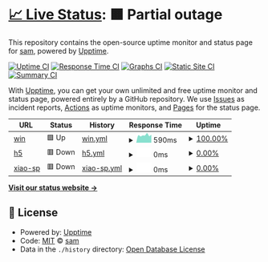 # [📈 Live Status](https://s0m1in.github.io/Monitor-website-uptime): <!--live status--> **🟧 Partial outage**

This repository contains the open-source uptime monitor and status page for [sam](https://boredom.gotdns.com/), powered by [Upptime](https://github.com/upptime/upptime).

[![Uptime CI](https://github.com/s0m1in/Monitor-website-uptime/workflows/Uptime%20CI/badge.svg)](https://github.com/s0m1in/Monitor-website-uptime/actions?query=workflow%3A%22Uptime+CI%22)
[![Response Time CI](https://github.com/s0m1in/Monitor-website-uptime/workflows/Response%20Time%20CI/badge.svg)](https://github.com/s0m1in/Monitor-website-uptime/actions?query=workflow%3A%22Response+Time+CI%22)
[![Graphs CI](https://github.com/s0m1in/Monitor-website-uptime/workflows/Graphs%20CI/badge.svg)](https://github.com/s0m1in/Monitor-website-uptime/actions?query=workflow%3A%22Graphs+CI%22)
[![Static Site CI](https://github.com/s0m1in/Monitor-website-uptime/workflows/Static%20Site%20CI/badge.svg)](https://github.com/s0m1in/Monitor-website-uptime/actions?query=workflow%3A%22Static+Site+CI%22)
[![Summary CI](https://github.com/s0m1in/Monitor-website-uptime/workflows/Summary%20CI/badge.svg)](https://github.com/s0m1in/Monitor-website-uptime/actions?query=workflow%3A%22Summary+CI%22)

With [Upptime](https://upptime.js.org), you can get your own unlimited and free uptime monitor and status page, powered entirely by a GitHub repository. We use [Issues](https://github.com/s0m1in/Monitor-website-uptime/issues) as incident reports, [Actions](https://github.com/s0m1in/Monitor-website-uptime/actions) as uptime monitors, and [Pages](https://s0m1in.github.io/Monitor-website-uptime) for the status page.

<!--start: status pages-->
<!-- This summary is generated by Upptime (https://github.com/upptime/upptime) -->
<!-- Do not edit this manually, your changes will be overwritten -->
<!-- prettier-ignore -->
| URL | Status | History | Response Time | Uptime |
| --- | ------ | ------- | ------------- | ------ |
| <img alt="" src="https://icons.duckduckgo.com/ip3/boredom.win.ico" height="13"> [win](https://boredom.win) | 🟩 Up | [win.yml](https://github.com/s0m1in/Monitor-website-uptime/commits/HEAD/history/win.yml) | <details><summary><img alt="Response time graph" src="./graphs/win/response-time-week.png" height="20"> 590ms</summary><br><a href="https://s0m1in.github.io/Monitor-website-uptime/history/win"><img alt="Response time 625" src="https://img.shields.io/endpoint?url=https%3A%2F%2Fraw.githubusercontent.com%2Fs0m1in%2FMonitor-website-uptime%2FHEAD%2Fapi%2Fwin%2Fresponse-time.json"></a><br><a href="https://s0m1in.github.io/Monitor-website-uptime/history/win"><img alt="24-hour response time 633" src="https://img.shields.io/endpoint?url=https%3A%2F%2Fraw.githubusercontent.com%2Fs0m1in%2FMonitor-website-uptime%2FHEAD%2Fapi%2Fwin%2Fresponse-time-day.json"></a><br><a href="https://s0m1in.github.io/Monitor-website-uptime/history/win"><img alt="7-day response time 590" src="https://img.shields.io/endpoint?url=https%3A%2F%2Fraw.githubusercontent.com%2Fs0m1in%2FMonitor-website-uptime%2FHEAD%2Fapi%2Fwin%2Fresponse-time-week.json"></a><br><a href="https://s0m1in.github.io/Monitor-website-uptime/history/win"><img alt="30-day response time 630" src="https://img.shields.io/endpoint?url=https%3A%2F%2Fraw.githubusercontent.com%2Fs0m1in%2FMonitor-website-uptime%2FHEAD%2Fapi%2Fwin%2Fresponse-time-month.json"></a><br><a href="https://s0m1in.github.io/Monitor-website-uptime/history/win"><img alt="1-year response time 650" src="https://img.shields.io/endpoint?url=https%3A%2F%2Fraw.githubusercontent.com%2Fs0m1in%2FMonitor-website-uptime%2FHEAD%2Fapi%2Fwin%2Fresponse-time-year.json"></a></details> | <details><summary><a href="https://s0m1in.github.io/Monitor-website-uptime/history/win">100.00%</a></summary><a href="https://s0m1in.github.io/Monitor-website-uptime/history/win"><img alt="All-time uptime 99.93%" src="https://img.shields.io/endpoint?url=https%3A%2F%2Fraw.githubusercontent.com%2Fs0m1in%2FMonitor-website-uptime%2FHEAD%2Fapi%2Fwin%2Fuptime.json"></a><br><a href="https://s0m1in.github.io/Monitor-website-uptime/history/win"><img alt="24-hour uptime 100.00%" src="https://img.shields.io/endpoint?url=https%3A%2F%2Fraw.githubusercontent.com%2Fs0m1in%2FMonitor-website-uptime%2FHEAD%2Fapi%2Fwin%2Fuptime-day.json"></a><br><a href="https://s0m1in.github.io/Monitor-website-uptime/history/win"><img alt="7-day uptime 100.00%" src="https://img.shields.io/endpoint?url=https%3A%2F%2Fraw.githubusercontent.com%2Fs0m1in%2FMonitor-website-uptime%2FHEAD%2Fapi%2Fwin%2Fuptime-week.json"></a><br><a href="https://s0m1in.github.io/Monitor-website-uptime/history/win"><img alt="30-day uptime 100.00%" src="https://img.shields.io/endpoint?url=https%3A%2F%2Fraw.githubusercontent.com%2Fs0m1in%2FMonitor-website-uptime%2FHEAD%2Fapi%2Fwin%2Fuptime-month.json"></a><br><a href="https://s0m1in.github.io/Monitor-website-uptime/history/win"><img alt="1-year uptime 99.92%" src="https://img.shields.io/endpoint?url=https%3A%2F%2Fraw.githubusercontent.com%2Fs0m1in%2FMonitor-website-uptime%2FHEAD%2Fapi%2Fwin%2Fuptime-year.json"></a></details>
| <img alt="" src="https://icons.duckduckgo.com/ip3/oneh5.xiao-xiao-sp.com.ico" height="13"> [h5](https://oneh5.xiao-xiao-sp.com) | 🟥 Down | [h5.yml](https://github.com/s0m1in/Monitor-website-uptime/commits/HEAD/history/h5.yml) | <details><summary><img alt="Response time graph" src="./graphs/h5/response-time-week.png" height="20"> 0ms</summary><br><a href="https://s0m1in.github.io/Monitor-website-uptime/history/h5"><img alt="Response time 4999" src="https://img.shields.io/endpoint?url=https%3A%2F%2Fraw.githubusercontent.com%2Fs0m1in%2FMonitor-website-uptime%2FHEAD%2Fapi%2Fh5%2Fresponse-time.json"></a><br><a href="https://s0m1in.github.io/Monitor-website-uptime/history/h5"><img alt="24-hour response time 0" src="https://img.shields.io/endpoint?url=https%3A%2F%2Fraw.githubusercontent.com%2Fs0m1in%2FMonitor-website-uptime%2FHEAD%2Fapi%2Fh5%2Fresponse-time-day.json"></a><br><a href="https://s0m1in.github.io/Monitor-website-uptime/history/h5"><img alt="7-day response time 0" src="https://img.shields.io/endpoint?url=https%3A%2F%2Fraw.githubusercontent.com%2Fs0m1in%2FMonitor-website-uptime%2FHEAD%2Fapi%2Fh5%2Fresponse-time-week.json"></a><br><a href="https://s0m1in.github.io/Monitor-website-uptime/history/h5"><img alt="30-day response time 0" src="https://img.shields.io/endpoint?url=https%3A%2F%2Fraw.githubusercontent.com%2Fs0m1in%2FMonitor-website-uptime%2FHEAD%2Fapi%2Fh5%2Fresponse-time-month.json"></a><br><a href="https://s0m1in.github.io/Monitor-website-uptime/history/h5"><img alt="1-year response time 4999" src="https://img.shields.io/endpoint?url=https%3A%2F%2Fraw.githubusercontent.com%2Fs0m1in%2FMonitor-website-uptime%2FHEAD%2Fapi%2Fh5%2Fresponse-time-year.json"></a></details> | <details><summary><a href="https://s0m1in.github.io/Monitor-website-uptime/history/h5">0.00%</a></summary><a href="https://s0m1in.github.io/Monitor-website-uptime/history/h5"><img alt="All-time uptime 2.44%" src="https://img.shields.io/endpoint?url=https%3A%2F%2Fraw.githubusercontent.com%2Fs0m1in%2FMonitor-website-uptime%2FHEAD%2Fapi%2Fh5%2Fuptime.json"></a><br><a href="https://s0m1in.github.io/Monitor-website-uptime/history/h5"><img alt="24-hour uptime 0.00%" src="https://img.shields.io/endpoint?url=https%3A%2F%2Fraw.githubusercontent.com%2Fs0m1in%2FMonitor-website-uptime%2FHEAD%2Fapi%2Fh5%2Fuptime-day.json"></a><br><a href="https://s0m1in.github.io/Monitor-website-uptime/history/h5"><img alt="7-day uptime 0.00%" src="https://img.shields.io/endpoint?url=https%3A%2F%2Fraw.githubusercontent.com%2Fs0m1in%2FMonitor-website-uptime%2FHEAD%2Fapi%2Fh5%2Fuptime-week.json"></a><br><a href="https://s0m1in.github.io/Monitor-website-uptime/history/h5"><img alt="30-day uptime 0.00%" src="https://img.shields.io/endpoint?url=https%3A%2F%2Fraw.githubusercontent.com%2Fs0m1in%2FMonitor-website-uptime%2FHEAD%2Fapi%2Fh5%2Fuptime-month.json"></a><br><a href="https://s0m1in.github.io/Monitor-website-uptime/history/h5"><img alt="1-year uptime 2.44%" src="https://img.shields.io/endpoint?url=https%3A%2F%2Fraw.githubusercontent.com%2Fs0m1in%2FMonitor-website-uptime%2FHEAD%2Fapi%2Fh5%2Fuptime-year.json"></a></details>
| <img alt="" src="https://icons.duckduckgo.com/ip3/xiao-sp.com.ico" height="13"> [xiao-sp](https://xiao-sp.com) | 🟥 Down | [xiao-sp.yml](https://github.com/s0m1in/Monitor-website-uptime/commits/HEAD/history/xiao-sp.yml) | <details><summary><img alt="Response time graph" src="./graphs/xiao-sp/response-time-week.png" height="20"> 0ms</summary><br><a href="https://s0m1in.github.io/Monitor-website-uptime/history/xiao-sp"><img alt="Response time 0" src="https://img.shields.io/endpoint?url=https%3A%2F%2Fraw.githubusercontent.com%2Fs0m1in%2FMonitor-website-uptime%2FHEAD%2Fapi%2Fxiao-sp%2Fresponse-time.json"></a><br><a href="https://s0m1in.github.io/Monitor-website-uptime/history/xiao-sp"><img alt="24-hour response time 0" src="https://img.shields.io/endpoint?url=https%3A%2F%2Fraw.githubusercontent.com%2Fs0m1in%2FMonitor-website-uptime%2FHEAD%2Fapi%2Fxiao-sp%2Fresponse-time-day.json"></a><br><a href="https://s0m1in.github.io/Monitor-website-uptime/history/xiao-sp"><img alt="7-day response time 0" src="https://img.shields.io/endpoint?url=https%3A%2F%2Fraw.githubusercontent.com%2Fs0m1in%2FMonitor-website-uptime%2FHEAD%2Fapi%2Fxiao-sp%2Fresponse-time-week.json"></a><br><a href="https://s0m1in.github.io/Monitor-website-uptime/history/xiao-sp"><img alt="30-day response time 0" src="https://img.shields.io/endpoint?url=https%3A%2F%2Fraw.githubusercontent.com%2Fs0m1in%2FMonitor-website-uptime%2FHEAD%2Fapi%2Fxiao-sp%2Fresponse-time-month.json"></a><br><a href="https://s0m1in.github.io/Monitor-website-uptime/history/xiao-sp"><img alt="1-year response time 0" src="https://img.shields.io/endpoint?url=https%3A%2F%2Fraw.githubusercontent.com%2Fs0m1in%2FMonitor-website-uptime%2FHEAD%2Fapi%2Fxiao-sp%2Fresponse-time-year.json"></a></details> | <details><summary><a href="https://s0m1in.github.io/Monitor-website-uptime/history/xiao-sp">0.00%</a></summary><a href="https://s0m1in.github.io/Monitor-website-uptime/history/xiao-sp"><img alt="All-time uptime 0.00%" src="https://img.shields.io/endpoint?url=https%3A%2F%2Fraw.githubusercontent.com%2Fs0m1in%2FMonitor-website-uptime%2FHEAD%2Fapi%2Fxiao-sp%2Fuptime.json"></a><br><a href="https://s0m1in.github.io/Monitor-website-uptime/history/xiao-sp"><img alt="24-hour uptime 0.00%" src="https://img.shields.io/endpoint?url=https%3A%2F%2Fraw.githubusercontent.com%2Fs0m1in%2FMonitor-website-uptime%2FHEAD%2Fapi%2Fxiao-sp%2Fuptime-day.json"></a><br><a href="https://s0m1in.github.io/Monitor-website-uptime/history/xiao-sp"><img alt="7-day uptime 0.00%" src="https://img.shields.io/endpoint?url=https%3A%2F%2Fraw.githubusercontent.com%2Fs0m1in%2FMonitor-website-uptime%2FHEAD%2Fapi%2Fxiao-sp%2Fuptime-week.json"></a><br><a href="https://s0m1in.github.io/Monitor-website-uptime/history/xiao-sp"><img alt="30-day uptime 0.00%" src="https://img.shields.io/endpoint?url=https%3A%2F%2Fraw.githubusercontent.com%2Fs0m1in%2FMonitor-website-uptime%2FHEAD%2Fapi%2Fxiao-sp%2Fuptime-month.json"></a><br><a href="https://s0m1in.github.io/Monitor-website-uptime/history/xiao-sp"><img alt="1-year uptime 0.00%" src="https://img.shields.io/endpoint?url=https%3A%2F%2Fraw.githubusercontent.com%2Fs0m1in%2FMonitor-website-uptime%2FHEAD%2Fapi%2Fxiao-sp%2Fuptime-year.json"></a></details>

<!--end: status pages-->

[**Visit our status website →**](https://s0m1in.github.io/Monitor-website-uptime)

## 📄 License

- Powered by: [Upptime](https://github.com/upptime/upptime)
- Code: [MIT](./LICENSE) © [sam](https://boredom.gotdns.com/)
- Data in the `./history` directory: [Open Database License](https://opendatacommons.org/licenses/odbl/1-0/)

